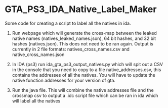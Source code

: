 # GTA_PS3_IDA_Native_Label_Maker
Some code for creating a script to label all the natives in ida.

1. Run webpage which will generate the cross-map between the leaked native names (natives_leaked_names.json), 64 bit hashes, and 32 bit hashes (natives.json). This does not need to be ran again. Output is currently in 2 file formats: natives_cross_names.csv and native_cross_names.json

2. In IDA (ps3) run ida_gta_ps3_output_natives.py which will spit out a CSV in the console that you need to copy to a file native_addresses.csv, this contains the addresses of all the natives. You will have to update the native function addresses for your version of gta.

3. Run the java file. This will combine the native addresses file and the crossmap csv to output a .idc script file which can be ran in ida which will label all the natives
